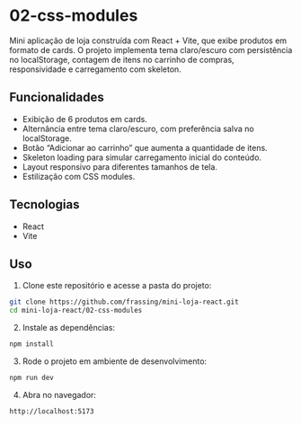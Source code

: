 # 02-css-modules
Mini aplicação de loja construída com React + Vite, que exibe produtos em formato de cards. O projeto implementa tema claro/escuro com persistência no localStorage, contagem de itens no carrinho de compras, responsividade e carregamento com skeleton.

## Funcionalidades
- Exibição de 6 produtos em cards.
- Alternância entre tema claro/escuro, com preferência salva no localStorage.
- Botão “Adicionar ao carrinho” que aumenta a quantidade de itens.
- Skeleton loading para simular carregamento inicial do conteúdo.
- Layout responsivo para diferentes tamanhos de tela.
- Estilização com CSS modules.

## Tecnologias
- React
- Vite

## Uso
1. Clone este repositório e acesse a pasta do projeto:
```bash
git clone https://github.com/frassing/mini-loja-react.git
cd mini-loja-react/02-css-modules
```
2. Instale as dependências:
```bash
npm install
```
3. Rode o projeto em ambiente de desenvolvimento:
```bash
npm run dev
```
4. Abra no navegador:
```bash
http://localhost:5173
```
